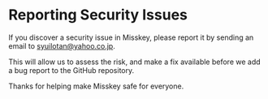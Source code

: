 # Reporting Security Issues

If you discover a security issue in Misskey, please report it by sending an
email to [syuilotan@yahoo.co.jp](mailto:syuilotan@yahoo.co.jp).

This will allow us to assess the risk, and make a fix available before we add a
bug report to the GitHub repository.

Thanks for helping make Misskey safe for everyone.
